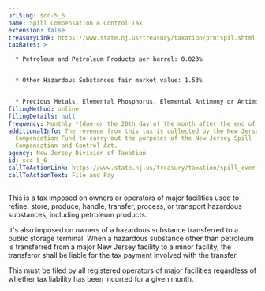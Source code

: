 ```yaml
---
urlSlug: scc-5_6
name: Spill Compensation & Control Tax
extension: false
treasuryLink: https://www.state.nj.us/treasury/taxation/prntspil.shtml
taxRates: >

  * Petroleum and Petroleum Products per barrel: 0.023%


  * Other Hazardous Substances fair market value: 1.53%


  * Precious Metals, Elemental Phosphorus, Elemental Antimony or Antimony Trioxide per barrel: 0.023%
filingMethod: online
filingDetails: null
frequency: Monthly *(due on the 20th day of the month after the end of the tax year)*
additionalInfo: The revenue from this tax is collected by the New Jersey Spill
  Compensation Fund to carry out the purposes of the New Jersey Spill
  Compensation and Control Act.
agency: New Jersey Division of Taxation
id: scc-5_6
callToActionLink: https://www.state.nj.us/treasury/taxation/spill_over.shtml
callToActionText: File and Pay
---
```


This is a tax imposed on owners or operators of major facilities used to refine, store, produce, handle, transfer, process, or transport hazardous substances, including petroleum products.

It's also imposed on owners of a hazardous substance transferred to a public storage terminal. When a hazardous substance other than petroleum is transferred from a major New Jersey facility to a minor facility, the transferor shall be liable for the tax payment involved with the transfer.

This must be filed by all registered operators of major facilities regardless of whether tax liability has been incurred for a given month.
